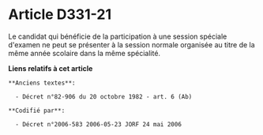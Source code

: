 # Article D331-21

Le candidat qui bénéficie de la participation à une session spéciale d'examen ne peut se présenter à la session normale
organisée au titre de la même année scolaire dans la même spécialité.

**Liens relatifs à cet article**

	**Anciens textes**:

	  - Décret n°82-906 du 20 octobre 1982 - art. 6 (Ab)

	**Codifié par**:

	  - Décret n°2006-583 2006-05-23 JORF 24 mai 2006
